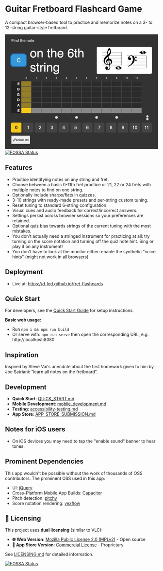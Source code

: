 # Guitar Fretboard Flashcard Game

A compact browser-based tool to practice and memorize notes on a 3- to 12-string guitar-style fretboard.

![screenshot](./docs/img/app-screenshot-auto.png)
[![FOSSA Status](https://app.fossa.com/api/projects/git%2Bgithub.com%2Fd-led%2Ffret-flashcards.svg?type=shield)](https://app.fossa.com/projects/git%2Bgithub.com%2Fd-led%2Ffret-flashcards?ref=badge_shield)

## Features

- Practice identifying notes on any string and fret.
- Choose between a basic 0-11th fret practice or 21, 22 or 24 frets with multiple notes to find on one string.
- Optionally include sharps/flats in quizzes.
- 3–10 strings with ready-made presets and per-string custom tuning.
- Reset tuning to standard 6-string configuration.
- Visual cues and audio feedback for correct/incorrect answers.
- Settings persist across browser sessions so your preferences are retained.
- Optional quiz bias towards strings of the current tuning with the most mistakes.
- You don't actually need a stringed instrument for practicing at all: try turning on the score notation and turning off the quiz note hint. Sing or play it on any instrument!
- You don't have to look at the monitor either: enable the synthetic "voice hints" (might not work in all browsers).

## Deployment

- Live at: https://d-led.github.io/fret-flashcards

## Quick Start

For developers, see the [Quick Start Guide](./docs/development/QUICK_START.md) for setup instructions.

**Basic web usage:**
- Run `npm i && npm run build`
- Or serve with: `npm run serve` then open the corresponding URL, e.g. http://localhost:8080

## Inspiration

Inspired by Steve Vai's anecdote about the first homework given to him by Joe Satriani: "learn all notes on the fretboard".

## Development

- **Quick Start**: [QUICK_START.md](./docs/development/QUICK_START.md)
- **Mobile Development**: [mobile_development.md](./docs/development/mobile_development.md)
- **Testing**: [accessibility-testing.md](./docs/development/accessibility-testing.md)
- **App Store**: [APP_STORE_SUBMISSION.md](./docs/development/APP_STORE_SUBMISSION.md)

## Notes for iOS users

- On iOS devices you may need to tap the "enable sound" banner to hear tones.

## Prominent Dependencies

This app wouldn't be possible without the work of thousands of OSS contributors. The prominent OSS used in this app:

- UI: [jQuery](https://jquery.com/)
- Cross-Platform Mobile App Builds: [Capacitor](https://capacitorjs.com/)
- Pitch detection: [pitchy](https://github.com/ianprime0509/pitchy)
- Score notation rendering: [vexflow](https://github.com/vexflow)

## 📄 Licensing

This project uses **dual licensing** (similar to VLC):

- **🌐 Web Version**: [Mozilla Public License 2.0 (MPLv2)](LICENSE) - Open source
- **📱 App Store Version**: [Commercial License](LICENSE-COMMERCIAL) - Proprietary

See [LICENSING.md](docs/development/LICENSING.md) for detailed information.

[![FOSSA Status](https://app.fossa.com/api/projects/git%2Bgithub.com%2Fd-led%2Ffret-flashcards.svg?type=large)](https://app.fossa.com/projects/git%2Bgithub.com%2Fd-led%2Ffret-flashcards?ref=badge_large)
